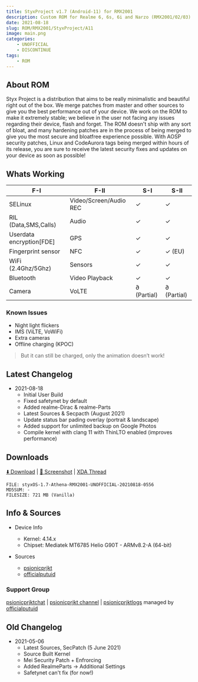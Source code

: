 ```yaml
---
title: StyxProject v1.7 (Android-11) for RMX2001
description: Custom ROM for Realme 6, 6s, 6i and Narzo (RMX2001/02/03)
date: 2021-08-18
slug: ROM/RMX2001/StyxProject/A11
image: main.png
categories:
    - UNOFFICIAL
    - DISCONTINUE
tags:
    - ROM
---
```


## About ROM
Styx Project is a distribution that aims to be really minimalistic and beautiful right out of the box. We merge patches from master and other sources to give you the best performance out of your device.
We work on the ROM to make it extremely stable; we believe in the user not facing any issues regarding their device, flash and forget.
The ROM doesn't ship with any sort of bloat, and many hardening patches are in the process of being merged to give you the most secure and bloatfree experience possible.
With AOSP security patches, Linux and CodeAurora tags being merged within hours of its release, you are sure to receive the latest security fixes and updates on your device as soon as possible!

## Whats Working
F-I | F-II | S-I | S-II
---------|---------|---------|---------
SELinux | Video/Screen/Audio REC | ✓ | ✓
RIL (Data,SMS,Calls) | Audio | ✓ | ✓
Userdata encryption[FDE] | GPS | ✓ | ✓
Fingerprint sensor | NFC | ✓ | ✓ (EU)
WiFi (2.4Ghz/5Ghz) | Sensors | ✓ | ✓
Bluetooth | Video Playback | ✓ | ✓
Camera | VoLTE | ∂ (Partial) | ∂ (Partial)

### Known Issues
* Night light flickers
* IMS (ViLTE, VoWiFi)
* Extra cameras
* Offline charging (KPOC)
> But it can still be charged, only the animation doesn’t work!

## Latest Changelog
* 2021-08-18
  * Initial User Build
  * Fixed safetynet by default
  * Added realme-Dirac & realme-Parts
  * Latest Sources & Secpacth (August 2021)
  * Update status bar pading overlay (portrait & landscape)
  * Added support for unlimited backup on Google Photos
  * Compile kernel with clang 11 with ThinLTO enabled (improves performance)

## Downloads
[⬇️ Download](https://github.com/PutuDevelopers/updates/releases/tag/styxOS-1.7-Athena-RMX2001) | [🌆 Screenshot](https://t.me/psionicprjkt/152) | [XDA Thread](https://forum.xda-developers.com/t/rom-11-unofficial-styx-project-18-08-2021.4321283/)

```
FILE: styxOS-1.7-Athena-RMX2001-UNOFFICIAL-20210818-0556
MD5SUM: -
FILESIZE: 721 MB (Vanilla)
```

## Info & Sources
* Device Info
  * Kernel: 4.14.x
  * Chipset: Mediatek MT6785 Helio G90T - ARMv8.2-A (64-bit)

* Sources
  * [psionicprjkt](https://github.com/psionicprjkt)
  * [officialputuid](https://github.com/officialputuid)

### Support Group
[psionicprjktchat](https://t.me/psionicprjktchat) | [psionicprjkt channel](https://t.me/psionicprjkt) | [psionicprjktlogs](https://t.me/psionicprjktlogs) managed by [officialputuid](https://t.me/officialputuid)

## Old Changelog
* 2021-05-06
  * Latest Sources, SecPatch (5 June 2021)
  * Source Built Kernel
  * Mei Security Patch + Enfrorcing
  * Added RealmeParts -> Additional Settings
  * Safetynet can't fix (for now!)
